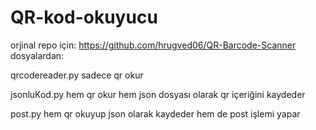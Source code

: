 # QR-kod-okuyucu
orjinal repo için: https://github.com/hrugved06/QR-Barcode-Scanner
dosyalardan:


qrcodereader.py sadece qr okur

jsonluKod.py hem qr okur hem json dosyası olarak qr içeriğini kaydeder

post.py hem qr okuyup json olarak kaydeder hem de post işlemi yapar
